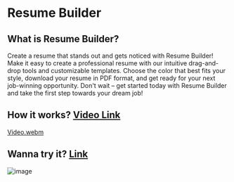 # Resume Builder

<h2>What is Resume Builder?</h2>
<p>Create a resume that stands out and gets noticed with Resume Builder! Make it easy to create a professional resume with our intuitive drag-and-drop tools and customizable templates. Choose the color that best fits your style, download your resume in PDF format, and get ready for your next job-winning opportunity. Don't wait – get started today with Resume Builder and take the first step towards your dream job!</p>

<h2>How it works? <a href="https://github.com/BeginnerCoder21/ResumeBuilder/assets/60263821/d55decdf-936a-4a9e-be37-ff72483d1c5f">Video Link</a></h2>

[Video.webm](https://github.com/BeginnerCoder21/ResumeBuilder/assets/60263821/d55decdf-936a-4a9e-be37-ff72483d1c5f)

<h2>Wanna try it? <a href="http://15a0e6d5ccbc417bb8e.me/ResumeBuilder/">Link</a></h2>

![image](https://github.com/BeginnerCoder21/ResumeBuilder/assets/60263821/a99af89c-b5b5-4b47-925b-cf4aa53003b8)

